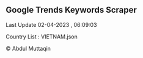 

## Google Trends Keywords Scraper 
 
Last Update 02-04-2023 , 06:09:03

Country List :
VIETNAM.json



© Abdul Muttaqin 
